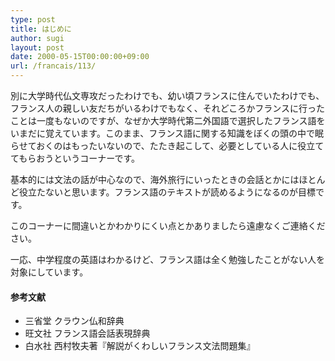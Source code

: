 ```yaml
---
type: post
title: はじめに
author: sugi
layout: post
date: 2000-05-15T00:00:00+09:00
url: /francais/113/
---
```

別に大学時代仏文専攻だったわけでも、幼い頃フランスに住んでいたわけでも、フランス人の親しい友だちがいるわけでもなく、それどころかフランスに行ったことは一度もないのですが、なぜか大学時代第二外国語で選択したフランス語をいまだに覚えています。このまま、フランス語に関する知識をぼくの頭の中で眠らせておくのはもったいないので、たたき起こして、必要としている人に役立ててもらおうというコーナーです。

基本的には文法の話が中心なので、海外旅行にいったときの会話とかにはほとんど役立たないと思います。フランス語のテキストが読めるようになるのが目標です。

このコーナーに間違いとかわかりにくい点とかありましたら遠慮なくご連絡ください。

一応、中学程度の英語はわかるけど、フランス語は全く勉強したことがない人を対象にしています。

#### 参考文献

  * 三省堂 クラウン仏和辞典
  * 旺文社 フランス語会話表現辞典
  * 白水社 西村牧夫著『解説がくわしいフランス文法問題集』
